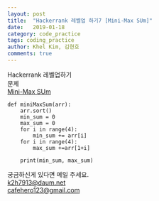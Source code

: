 ```yaml
---
layout: post
title:  "Hackerrank 레벨업 하기7 [Mini-Max SUm]"
date:   2019-01-18
category: code_practice
tags: coding_practice
author: Khel Kim, 김현호
comments: true
---
```

Hackerrank 레벨업하기  
문제  
[Mini-Max SUm](https://www.hackerrank.com/challenges/mini-max-sum/problem)

~~~
def miniMaxSum(arr):
    arr.sort()
    min_sum = 0
    max_sum = 0
    for i in range(4):
        min_sum += arr[i]
    for i in range(4):
        max_sum +=arr[1+i]

    print(min_sum, max_sum)
~~~

궁금하신게 있다면 메일 주세요.  
k2h7913@daum.net  
cafehero123@gmail.com
